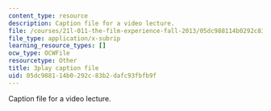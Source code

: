 ```yaml
---
content_type: resource
description: Caption file for a video lecture.
file: /courses/21l-011-the-film-experience-fall-2013/05dc988114b0292c83b2dafc93fbfb9f_j-F3Sy1nxPA.srt
file_type: application/x-subrip
learning_resource_types: []
ocw_type: OCWFile
resourcetype: Other
title: 3play caption file
uid: 05dc9881-14b0-292c-83b2-dafc93fbfb9f
---
```

Caption file for a video lecture.

